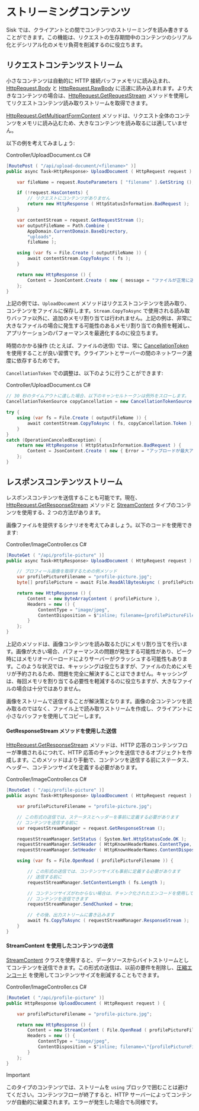 # ストリーミングコンテンツ

Sisk では、クライアントとの間でコンテンツのストリーミングを読み書きすることができます。この機能は、リクエストの生存期間中のコンテンツのシリアル化とデシリアル化のメモリ負荷を削減するのに役立ちます。

## リクエストコンテンツストリーム

小さなコンテンツは自動的に HTTP 接続バッファメモリに読み込まれ、[HttpRequest.Body](/api/Sisk.Core.Http.HttpRequest.Body) と [HttpRequest.RawBody](/api/Sisk.Core.Http.HttpRequest.RawBody) に迅速に読み込まれます。より大きなコンテンツの場合は、[HttpRequest.GetRequestStream](/api/Sisk.Core.Http.HttpRequest.GetRequestStream) メソッドを使用してリクエストコンテンツ読み取りストリームを取得できます。

[HttpRequest.GetMultipartFormContent](/api/Sisk.Core.Http.HttpRequest.GetMultipartFormContent) メソッドは、リクエスト全体のコンテンツをメモリに読み込むため、大きなコンテンツを読み取るには適していません。

以下の例を考えてみましょう:

<div class="script-header">
    <span>
        Controller/UploadDocument.cs
    </span>
    <span>
        C#
    </span>
</div>

```csharp
[RoutePost ( "/api/upload-document/<filename>" )]
public async Task<HttpResponse> UploadDocument ( HttpRequest request ) {

    var fileName = request.RouteParameters [ "filename" ].GetString ();

    if (!request.HasContents) {
        // リクエストにコンテンツがありません
        return new HttpResponse ( HttpStatusInformation.BadRequest );
    }

    var contentStream = request.GetRequestStream ();
    var outputFileName = Path.Combine (
        AppDomain.CurrentDomain.BaseDirectory,
        "uploads",
        fileName );

    using (var fs = File.Create ( outputFileName )) {
        await contentStream.CopyToAsync ( fs );
    }

    return new HttpResponse () {
        Content = JsonContent.Create ( new { message = "ファイルが正常に送信されました。" } )
    };
}
```

上記の例では、`UploadDocument` メソッドはリクエストコンテンツを読み取り、コンテンツをファイルに保存します。`Stream.CopyToAsync` で使用される読み取りバッファ以外に、追加のメモリ割り当ては行われません。上記の例は、非常に大きなファイルの場合に発生する可能性のあるメモリ割り当ての負担を軽減し、アプリケーションのパフォーマンスを最適化するのに役立ちます。

時間のかかる操作 (たとえば、ファイルの送信) では、常に [CancellationToken](https://learn.microsoft.com/pt-br/dotnet/api/system.threading.cancellationtoken) を使用することが良い習慣です。クライアントとサーバーの間のネットワーク速度に依存するためです。

`CancellationToken` での調整は、以下のように行うことができます:

<div class="script-header">
    <span>
        Controller/UploadDocument.cs
    </span>
    <span>
        C#
    </span>
</div>

```csharp
// 30 秒のタイムアウトに達した場合、以下のキャンセルトークンは例外をスローします。
CancellationTokenSource copyCancellation = new CancellationTokenSource ( delay: TimeSpan.FromSeconds ( 30 ) );

try {
    using (var fs = File.Create ( outputFileName )) {
        await contentStream.CopyToAsync ( fs, copyCancellation.Token );
    }
}
catch (OperationCanceledException) {
    return new HttpResponse ( HttpStatusInformation.BadRequest ) {
        Content = JsonContent.Create ( new { Error = "アップロードが最大アップロード時間 (30 秒) を超えました。" } )
    };
}
```

## レスポンスコンテンツストリーム
レスポンスコンテンツを送信することも可能です。現在、[HttpRequest.GetResponseStream](/api/Sisk.Core.Http.HttpRequest.GetResponseStream) メソッドと [StreamContent](https://learn.microsoft.com/pt-br/dotnet/api/system.net.http.streamcontent?view=net-9.0) タイプのコンテンツを使用する、2 つの方法があります。

画像ファイルを提供するシナリオを考えてみましょう。以下のコードを使用できます:

<div class="script-header">
    <span>
        Controller/ImageController.cs
    </span>
    <span>
        C#
    </span>
</div>

```csharp
[RouteGet ( "/api/profile-picture" )]
public async Task<HttpResponse> UploadDocument ( HttpRequest request ) {

    // プロフィール画像を取得するための例メソッド
    var profilePictureFilename = "profile-picture.jpg";
    byte[] profilePicture = await File.ReadAllBytesAsync ( profilePictureFilename );

    return new HttpResponse () {
        Content = new ByteArrayContent ( profilePicture ),
        Headers = new () {
            ContentType = "image/jpeg",
            ContentDisposition = $"inline; filename={profilePictureFilename}"
        }
    };
}
```

上記のメソッドは、画像コンテンツを読み取るたびにメモリ割り当てを行います。画像が大きい場合、パフォーマンスの問題が発生する可能性があり、ピーク時にはメモリオーバーロードによりサーバーがクラッシュする可能性もあります。このような状況では、キャッシングは役立ちますが、ファイルのためにメモリが予約されるため、問題を完全に解決することはできません。キャッシングは、毎回メモリを割り当てる必要性を軽減するのに役立ちますが、大きなファイルの場合は十分ではありません。

画像をストリームで送信することが解決策となります。画像の全コンテンツを読み取るのではなく、ファイル上で読み取りストリームを作成し、クライアントに小さなバッファを使用してコピーします。

#### GetResponseStream メソッドを使用した送信

[HttpRequest.GetResponseStream](/api/Sisk.Core.Http.HttpRequest.GetResponseStream) メソッドは、HTTP 応答のコンテンツフローが準備されるにつれて、HTTP 応答のチャンクを送信できるオブジェクトを作成します。このメソッドはより手動で、コンテンツを送信する前にステータス、ヘッダー、コンテンツサイズを定義する必要があります。

<div class="script-header">
    <span>
        Controller/ImageController.cs
    </span>
    <span>
        C#
    </span>
</div>

```csharp
[RouteGet ( "/api/profile-picture" )]
public async Task<HttpResponse> UploadDocument ( HttpRequest request ) {

    var profilePictureFilename = "profile-picture.jpg";

    // この形式の送信では、ステータスとヘッダーを事前に定義する必要があります
    // コンテンツを送信する前に
    var requestStreamManager = request.GetResponseStream ();

    requestStreamManager.SetStatus ( System.Net.HttpStatusCode.OK );
    requestStreamManager.SetHeader ( HttpKnownHeaderNames.ContentType, "image/jpeg" );
    requestStreamManager.SetHeader ( HttpKnownHeaderNames.ContentDisposition, $"inline; filename={profilePictureFilename}" );

    using (var fs = File.OpenRead ( profilePictureFilename )) {

        // この形式の送信では、コンテンツサイズも事前に定義する必要があります
        // 送信する前に
        requestStreamManager.SetContentLength ( fs.Length );

        // コンテンツサイズがわからない場合は、チャンク化されたエンコードを使用して
        // コンテンツを送信できます
        requestStreamManager.SendChunked = true;

        // その後、出力ストリームに書き込みます
        await fs.CopyToAsync ( requestStreamManager.ResponseStream );
    }
}
```

#### StreamContent を使用したコンテンツの送信

[StreamContent](https://learn.microsoft.com/pt-br/dotnet/api/system.net.http.streamcontent?view=net-9.0) クラスを使用すると、データソースからバイトストリームとしてコンテンツを送信できます。この形式の送信は、以前の要件を削除し、[圧縮エンコード](/docs/fundamentals/responses#gzip-deflate-and-brotli-compression) を使用してコンテンツサイズを削減することもできます。

<div class="script-header">
    <span>
        Controller/ImageController.cs
    </span>
    <span>
        C#
    </span>
</div>

```csharp
[RouteGet ( "/api/profile-picture" )]
public HttpResponse UploadDocument ( HttpRequest request ) {

    var profilePictureFilename = "profile-picture.jpg";

    return new HttpResponse () {
        Content = new StreamContent ( File.OpenRead ( profilePictureFilename ) ),
        Headers = new () {
            ContentType = "image/jpeg",
            ContentDisposition = $"inline; filename=\"{profilePictureFilename}\""
        }
    };
}
```

> [!IMPORTANT]
>
> このタイプのコンテンツでは、ストリームを `using` ブロックで囲むことは避けてください。コンテンツフローが終了すると、HTTP サーバーによってコンテンツが自動的に破棄されます。エラーが発生した場合でも同様です。